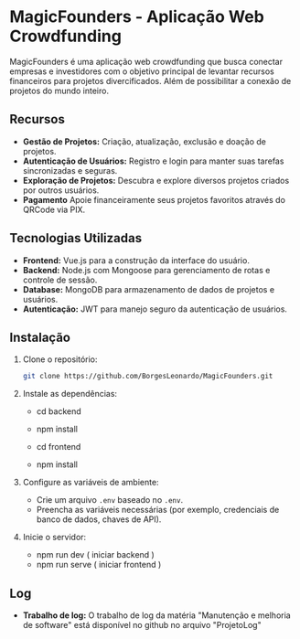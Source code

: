 # MagicFounders - Aplicação Web Crowdfunding


MagicFounders é uma aplicação web crowdfunding que busca conectar empresas e investidores com o objetivo principal de levantar recursos financeiros para projetos divercificados. Além de possibilitar a conexão de projetos do mundo inteiro.


## Recursos

- **Gestão de Projetos:** Criação, atualização, exclusão e doação de projetos.
- **Autenticação de Usuários:** Registro e login para manter suas tarefas sincronizadas e seguras.
- **Exploração de Projetos:** Descubra e explore diversos projetos criados por outros usuários.
- **Pagamento** Apoie financeiramente seus projetos favoritos através do QRCode via PIX. 

## Tecnologias Utilizadas

- **Frontend:** Vue.js para a construção da interface do usuário.
- **Backend:** Node.js com Mongoose para gerenciamento de rotas e controle de sessão.
- **Database:** MongoDB para armazenamento de dados de projetos e usuários.
- **Autenticação:** JWT para manejo seguro da autenticação de usuários.

## Instalação

1. Clone o repositório:
   ```bash
   git clone https://github.com/BorgesLeonardo/MagicFounders.git


2. Instale as dependências:
    - cd backend
    - npm install

    - cd frontend
    - npm install

3. Configure as variáveis de ambiente:
    - Crie um arquivo `.env` baseado no `.env`.
    - Preencha as variáveis necessárias (por exemplo, credenciais de banco de dados, chaves de API).

4. Inicie o servidor:
    - npm run dev ( iniciar backend )
    - npm run serve ( iniciar frontend )
  
## Log

- **Trabalho de log:** O trabalho de log da matéria "Manutenção e melhoria de software" está disponível no github no arquivo "ProjetoLog" 
